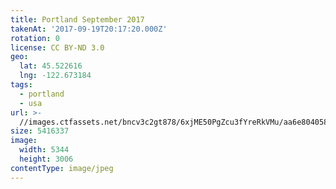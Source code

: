 ```yaml
---
title: Portland September 2017
takenAt: '2017-09-19T20:17:20.000Z'
rotation: 0
license: CC BY-ND 3.0
geo:
  lat: 45.522616
  lng: -122.673184
tags:
  - portland
  - usa
url: >-
  //images.ctfassets.net/bncv3c2gt878/6xjME50PgZcu3fYreRkVMu/aa6e804058b6b725d9300b7daebc6313/portland-september-2017_37459560945_o
size: 5416337
image:
  width: 5344
  height: 3006
contentType: image/jpeg
---
```


